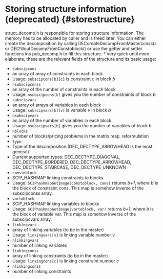 # Storing structure information (deprecated) {#storestructure}

struct_decomp.h is responsible for storing structure information. The memory has to be allocated by caller and is freed
later. You can either create the decomposition by calling DECcreateDecompFromMasterconss() or DECfilloutDecompFromConstoblock()
or use the getter and setter functions ins pub_decomp.h to fill this structure.
 *
Very quick until more elaborate, these are the relevant fields of the structure and its basic usage:
 - <code>subscipcons   </code>
  - an array of array of constraints in each block
  - Usage: <code>subscipcons[b][c]</code> is constraint <em>c</em> in block <em>b</em>
 - <code>nsubscipconss </code>
  - an array of the number of constraints in each block
  - Usage: <code>nsubscipcons[b]</code> gives you the number of constraints of block <em>b</em>
 - <code>subscipvars   </code>
  - an array of arrays of variables in each block
  - Usage: <code>subscipvars[b][v]</code> is variable <em>v</em> in block <em>b</em>
 - <code>nsubscipvars  </code>
  - an array of the number of variables in each block
  - Usage: <code>nsubscipvars[b]</code> gives you the number of variables of block <em>b</em>
 - <code>nblocks       </code>
  - number of blocks/pricing problems in the matrix resp. reformulation
 - <code>type          </code>
  - Type of the decomposition (DEC_DECTYPE_ARROWHEAD is the most general)
  - Current supported types: DEC_DECTYPE_DIAGONAL, DEC_DECTYPE_BORDERED, DEC_DECTYPE_ARROWHEAD, DEC_DECTYPE_STAIRCASE,
    DEC_DECTYPE_UNKNOWN
 - <code>constoblock   </code>
  - SCIP_HASHMAP linking constraints to blocks
  - Usage: <code>SCIPhashmapGetImage(constoblock, cons)</code> returns <em>b+1</em>, where <em>b</em> is the block of
    constraint cons. This map is somehow inverse of the subscipconss array.
 - <code>vartoblock    </code>
  - SCIP_HASHMAP linking variables to blocks
  - Usage: <code>SCIPhashmapGetImage(vartoblock, var)</code> returns <em>b+1</em>, where <em>b</em> is the block of
    variable var. This map is somehow inverse of the subscipcvars array.
 - <code>linkingvars   </code>
  - array of linking variables (to be in the master)
  - Usage: <code>linkingvars[v]</code> is linking variable number <em>v</em>
 - <code>nlinkingvars  </code>
  - number of linking variables
 - <code>linkingconss  </code>
  - array of linking constraints (to be in the master)
  - Usage: <code>linkingcons[c]</code> is linking constraint number <em>c</em>
 - <code>nlinkingconss </code>
  - number of linking constraints

